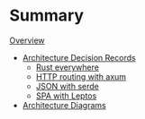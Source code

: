# Summary

<!-- 
    mdBook Documentation:
    https://rust-lang.github.io/mdBook/
-->

[Overview](./overview.md)

- [Architecture Decision Records](./ADR/index.md)
    - [Rust everywhere](./ADR/001_rust.md)
    - [HTTP routing with axum](./ADR/002_axum.md)
    - [JSON with serde](./ADR/003_serde.md)
    - [SPA with Leptos](./ADR/004_leptos.md)
- [Architecture Diagrams](./diagrams.md)
